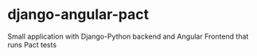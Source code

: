 # django-angular-pact
Small application with Django-Python backend and Angular Frontend that runs Pact tests 
